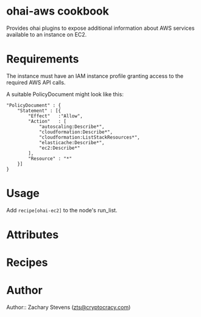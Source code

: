 # ohai-aws cookbook

Provides ohai plugins to expose additional information about AWS
services available to an instance on EC2.

# Requirements

The instance must have an IAM instance profile granting access to the
required AWS API calls.

A suitable PolicyDocument might look like this:

    "PolicyDocument" : {
        "Statement" : [{
            "Effect"   :"Allow",
            "Action"   : [
                "autoscaling:Describe*",
                "cloudformation:Describe*",
                "cloudformation:ListStackResources*",
                "elasticache:Describe*",
                "ec2:Describe*"
            ],
            "Resource" : "*"
        }]
    }

# Usage

Add `recipe[ohai-ec2]` to the node's run_list.

# Attributes

# Recipes

# Author

Author:: Zachary Stevens (<zts@cryptocracy.com>)
